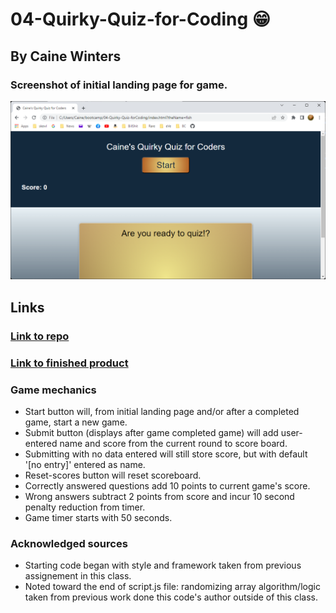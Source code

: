 # 04-Quirky-Quiz-for-Coding :grin:
## By Caine Winters


### Screenshot of initial landing page for game.
![Screenshot of initial landing page for game.](./assets/img/404.jpg)

## Links
### [Link to repo](https://github.com/elcaine/04-Quirky-Quiz-forCoding)
### [Link to finished product](https://elcaine.github.io/04-Quirky-Quiz-forCoding//)

### Game mechanics
- Start button will, from initial landing page and/or after a completed game, start a new game.
- Submit button (displays after game completed game) will add user-entered name and score from the current round to score board.
- Submitting with no data entered will still store score, but with default '[no entry]' entered as name.
- Reset-scores button will reset scoreboard.
- Correctly answered questions add 10 points to current game's score.
- Wrong answers subtract 2 points from score and incur 10 second penalty reduction from timer.
- Game timer starts with 50 seconds.

### Acknowledged sources
- Starting code began with style and framework taken from previous assignement in this class.
- Noted toward the end of script.js file:  randomizing array algorithm/logic taken from previous work done this code's author outside of this class.
